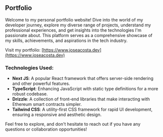 ## Portfolio

Welcome to my personal portfolio website! Dive into the world of my developer journey, explore my diverse range of projects, understand my professional experiences, and get insights into the technologies I'm passionate about. This platform serves as a comprehensive showcase of my skills, achievements, and aspirations in the tech industry.

Visit my portfolio: [https://www.joseacosta.dev](https://www.joseacosta.dev)

### Technologies Used:
- **Next JS**: A popular React framework that offers server-side rendering and other powerful features.
- **TypeScript**: Enhancing JavaScript with static type definitions for a more robust codebase.
- **Drizzle**: A collection of front-end libraries that make interacting with Ethereum smart contracts simpler.
- **Tailwind CSS**: A utility-first CSS framework for rapid UI development, ensuring a responsive and aesthetic design.

Feel free to explore, and don't hesitate to reach out if you have any questions or collaboration opportunities!
